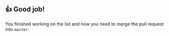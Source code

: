 ## 👍 Good job!

You finished working on the list and now you need to merge the pull request into `master`.

